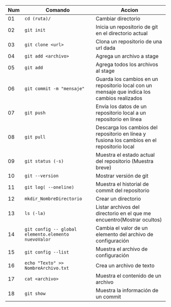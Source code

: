 | Num | Comando | Accion |
| --- | ------- | ------ |
| 01  |   `cd (ruta)/` | Cambiar directorio |
| 02  | `git init` | Inicia un repositorio de git en el directorio actual |
| 03  | `git clone <url> `| Clona un repositorio de una url dada |
| 04  | `git add <archivo>` | Agrega un archivo a stage |
| 05  | `git add` | Agrega todos los archivos al stage |
| 06  | `git commit -m "mensaje"` | Guarda los cambios en un repositorio local con un mensaje que indica los cambios realizados |
| 07  | `git push` | Envía los datos de un repositorio local a un repositorio en línea |
| 08  | `git pull` | Descarga los cambios del repositorio en línea y fusiona los cambios en el repositorio local |
| 09  | `git status (-s)` | Muestra el estado actual del repositorio  (Muestra breve) |
| 10  | `git --version` | Mostrar versión de git |
| 11  | `git log( --oneline)` | Muestra el historial de commit del repositorio |
| 12  | `mkdir_NombreDirectorio` | Crear un directorio |
| 13  | `ls (-la)` | Listar archivos del directorio en el que me encuentro(Mostrar ocultos) |
| 14 | `git config -- global elemento.elemento nuevoValor` | Cambia el valor de un elemento del archivo de configuración |
| 15 | `git config --list` | Muestra el archivo de configuración |
| 16 | `echo "Texto" >> NombreArchivo.txt` | Crea un archivo de texto |
| 17 | `cat <archivo>` | Muestra el contenido de un archivo |
| 18  | `git show` | Muestra la información de un commit |


